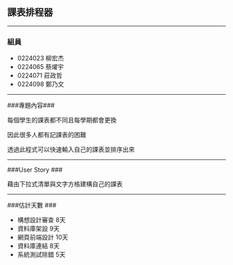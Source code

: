 ## 課表排程器 ##

----------

### 組員 ###

- 0224023 柳宏杰
- 0224065 蔡燿宇
- 0224071 莊政哲
- 0224098 鄭乃文


----------
###專題內容###

每個學生的課表都不同且每學期都會更換

因此很多人都有記課表的困難

透過此程式可以快速輸入自己的課表並排序出來

----------
###User Story ###

藉由下拉式清單與文字方格建構自己的課表

----------
###估計天數 ###

- 構想設計審查 8天
- 資料庫架設 9天
- 網頁前端設計 10天
- 資料庫連結 8天
- 系統測試除錯 5天
